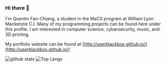 ### Hi there 👋

I'm Quentin Fan-Chiang, a student in the MaCS program at William Lyon Mackenzie C.I. Many of my programming projects can be found here under this profile. I am interested in computer science, cybersecurity, music, and 3D printing.

My portfolio website can be found at [http://userblackbox.github.io/](http://userblackbox.github.io/)

![github stats](https://github-readme-stats.vercel.app/api?username=UserBlackBox&count_private=true&show_icons=true&hide=contribs) ![Top Langs](https://github-readme-stats.vercel.app/api/top-langs/?username=UserBlackBox&layout=compact)

